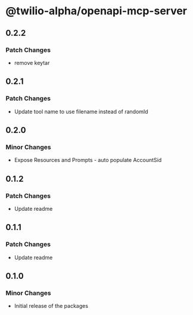 # @twilio-alpha/openapi-mcp-server

## 0.2.2

### Patch Changes

- remove keytar

## 0.2.1

### Patch Changes

- Update tool name to use filename instead of randomId

## 0.2.0

### Minor Changes

- Expose Resources and Prompts - auto populate AccountSid

## 0.1.2

### Patch Changes

- Update readme

## 0.1.1

### Patch Changes

- Update readme

## 0.1.0

### Minor Changes

- Initial release of the packages
